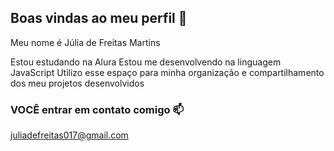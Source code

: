 ## Boas vindas ao meu perfil 💙 

Meu nome é Júlia de Freitas Martins

Estou estudando na Alura
Estou me desenvolvendo na linguagem JavaScript
Utilizo esse espaço para minha organização e compartilhamento dos meu projetos desenvolvidos

### VOCÊ entrar em contato comigo 📫
juliadefreitas017@gmail.com
